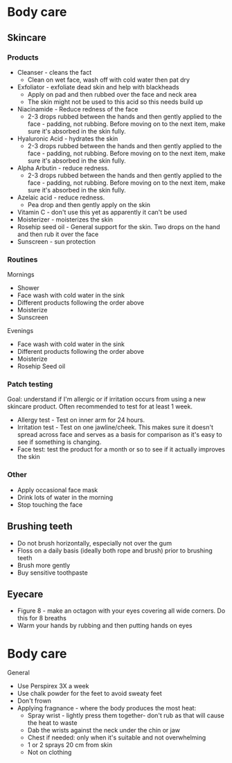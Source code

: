 # Body care

## Skincare
### Products
- Cleanser - cleans the fact
  - Clean on wet face, wash off with cold water then pat dry 
- Exfoliator - exfoliate dead skin and help with blackheads
  - Apply on pad and then rubbed over the face and neck area
  - The skin might not be used to this acid so this needs build up
- Niacinamide - Reduce redness of the face
  - 2-3 drops rubbed between the hands and then gently applied to the face - padding, not rubbing. Before moving on to the next item, make sure it's absorbed in the skin fully. 
- Hyaluronic Acid - hydrates the skin
  -  2-3 drops rubbed between the hands and then gently applied to the face - padding, not rubbing. Before moving on to the next item, make sure it's absorbed in the skin fully. 
- Alpha Arbutin - reduce redness. 
  - 2-3 drops rubbed between the hands and then gently applied to the face - padding, not rubbing. Before moving on to the next item, make sure it's absorbed in the skin fully. 
- Azelaic acid - reduce redness. 
  - Pea drop and then gently apply on the skin 
- Vitamin C - don't use this yet as apparently it can't be used 
- Moisterizer - moisterizes the skin
- Rosehip seed oil - General support for the skin. Two drops on the hand and then rub it over the face
- Sunscreen - sun protection

### Routines
Mornings 
- Shower 
- Face wash with cold water in the sink 
- Different products following the order above
- Moisterize 
- Sunscreen

Evenings 
- Face wash with cold water in the sink
- Different products following the order above
- Moisterize 
- Rosehip Seed oil

### Patch testing
Goal: understand if I'm allergic or if irritation occurs from using a new skincare product. Often recommended to test for at least 1 week.  
- Allergy test - Test on inner arm for 24 hours.
- Irritation test - Test on one jawline/cheek. This makes sure it doesn't spread across face and serves as a basis for comparison as it's easy to see if something is changing. 
- Face test: test the product for a month or so to see if it actually improves the skin

### Other 
- Apply occasional face mask 
- Drink lots of water in the morning 
- Stop touching the face

## Brushing teeth
- Do not brush horizontally, especially not over the gum
- Floss on a daily basis (ideally both rope and brush) prior to brushing teeth
- Brush more gently
- Buy sensitive toothpaste 

## Eyecare
- Figure 8 - make an octagon with your eyes covering all wide corners. Do this for 8 breaths 
- Warm your hands by rubbing and then putting hands on eyes

# Body care
General
- Use Perspirex 3X a week
- Use chalk powder for the feet to avoid sweaty feet 
- Don't frown
- Applying fragnance - where the body produces the most heat: 
  - Spray wrist - lightly press them together- don't rub as that will cause the heat to waste
  - Dab the wrists against the neck under the chin or jaw
  - Chest if needed: only when it's suitable and not overwhelming
  - 1 or 2 sprays 20 cm from skin
  - Not on clothing
